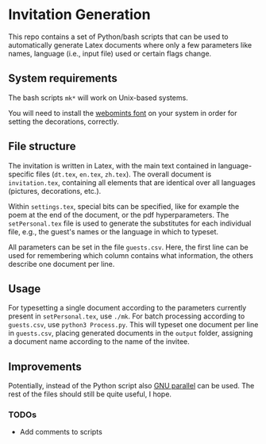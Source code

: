 # Invitation Generation 

This repo contains a set of Python/bash scripts that can be used to automatically generate Latex documents where only a few parameters like names, language (i.e., input file) used or certain flags change.  

## System requirements

The bash scripts `mk*` will work on Unix-based systems.  

You will need to install the [webomints font](https://ctan.org/pkg/webomints?lang=en) on your system in order for setting the decorations, correctly.

## File structure

The invitation is written in Latex, with the main text contained in language-specific files (`dt.tex`, `en.tex`, `zh.tex`). The overall document is `invitation.tex`, containing all elements that are identical over all languages (pictures, decorations, etc.).  

Within `settings.tex`, special bits can be specified, like for example the poem at the end of the document, or the pdf hyperparameters.  The `setPersonal.tex` file is used to generate the substitutes for each individual file, e.g., the guest's names or the language in which to typeset.  

All parameters can be set in the file `guests.csv`. Here, the first line can be used for remembering which column contains what information, the others describe one document per line.   

## Usage 

For typesetting a single document according to the parameters currently present in `setPersonal.tex`, use `./mk`. For batch processing according to `guests.csv`, use `python3 Process.py`. This will typeset one document per line in `guests.csv`, placing generated documents in the `output` folder, assigning a document name according to the name of the invitee.  
 

## Improvements

Potentially, instead of the Python script also [GNU parallel](https://gnu.org/software/parallel/man.html) can be used. The rest of the files should still be quite useful, I hope.   

### TODOs
- Add comments to scripts 

